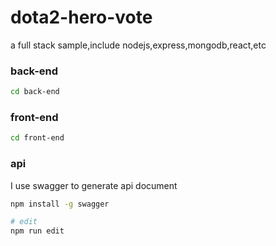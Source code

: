 # dota2-hero-vote
a full stack sample,include nodejs,express,mongodb,react,etc

### back-end
```bash
cd back-end
```

### front-end
```bash
cd front-end
```
### api
I use swagger to generate api document

```bash
npm install -g swagger

# edit
npm run edit
```




